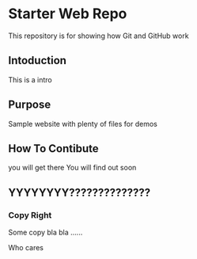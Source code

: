 # Starter Web Repo

This repository is for showing how Git and GitHub work

## Intoduction
This is a intro

## Purpose

Sample website with plenty of files for demos

## How To Contibute
you will get there
You will find out soon

## YYYYYYYY??????????????
### Copy Right
Some copy bla bla ......

Who cares
